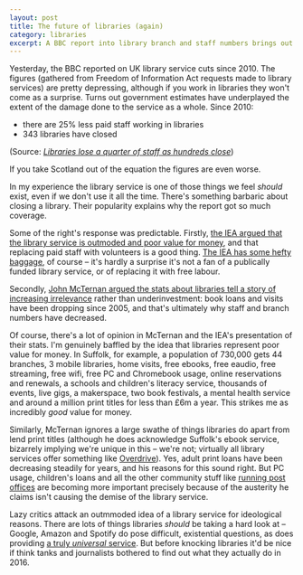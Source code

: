 ```yaml
---
layout: post
title: The future of libraries (again)
category: libraries
excerpt: A BBC report into library branch and staff numbers brings out the usual arguments against the service. Why can't some right wing critics even bother to find out what libraries do?
---
```


Yesterday, the BBC reported on UK library service cuts since 2010. The figures (gathered from Freedom of Information Act requests made to library services) are pretty depressing, although if you work in libraries they won't come as a surprise. Turns out government estimates have underplayed the extent of the damage done to the service as a whole. Since 2010:

- there are 25% less paid staff working in libraries
- 343 libraries have closed

(Source: <cite>[Libraries lose a quarter of staff as hundreds close](http://www.bbc.co.uk/news/uk-england-35707956)</cite>)

If you take Scotland out of the equation the figures are even worse.

In my experience the library service is one of those things we feel _should_ exist, even if we don't use it all the time. There's something barbaric about closing a library. Their popularity explains why the report got so much coverage.

Some of the right's response was predictable. Firstly, [the IEA argued that the library service is outmoded and poor value for money](http://www.iea.org.uk/in-the-media/media-coverage/public-libraries-need-to-modernise-in-order-to-be-sustained), and that replacing paid staff with volunteers is a good thing. [The IEA has some hefty baggage](http://www.bbc.co.uk/blogs/adamcurtis/entries/fdb484c8-99a1-32a3-83be-20108374b985), of course &#8211; it's hardly a surprise it's not a fan of a publically funded library service, or of replacing it with free labour.

Secondly, [John McTernan argued the stats about libraries tell a story of increasing irrelevance](http://www.telegraph.co.uk/news/12206475/Dont-mourn-the-loss-of-libraries-the-internet-has-made-them-obsolete.html) rather than underinvestment: book loans and visits have been dropping since 2005, and that's ultimately why staff and branch numbers have decreased.

Of course, there's a lot of opinion in McTernan and the IEA's presentation of their stats. I'm genuinely baffled by the idea that libraries represent poor value for money. In Suffolk, for example, a population of 730,000 gets 44 branches, 3 mobile libraries, home visits, free ebooks, free eaudio, free streaming, free wifi, free PC and Chromebook usage, online reservations and renewals, a schools and children's literacy service, thousands of events, live gigs, a makerspace, two book festivals, a mental health service and around a million print titles for less than &pound;6m a year. This strikes me as incredibly _good_ value for money.

Similarly, McTernan ignores a large swathe of things libraries do apart from lend print titles (although he does acknowledge Suffolk's ebook service, bizarrely implying we're unique in this &#8211; we're not; virtually all library services offer something like [Overdrive](https://www.overdrive.com/)). Yes, adult print loans have been decreasing steadily for years, and his reasons for this sound right. But PC usage, children's loans and all the other community stuff like [running post offices](http://suffolklibraries.co.uk/news/stradbroke-library-post-office-opens-this-week) are becoming more important precisely because of the austerity he claims isn't causing the demise of the library service.

Lazy critics attack an outmmoded idea of a library service for ideological reasons. There are lots of things libraries _should_ be taking a hard look at &#8211; Google, Amazon and Spotify do pose difficult, existential questions, as does providing [a truly _universal_ service](/2014/09/new-library-almere-for-everyone/). But before knocking libraries it'd be nice if think tanks and journalists bothered to find out what they actually do in 2016.
